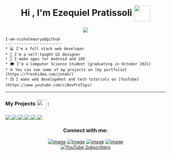 <h1 align="center">Hi , I'm Ezequiel Pratissoli <img src = "https://github.com/7oSkaaa/7oSkaaa/blob/main/Images/about_me.gif?raw=true" width = 50px align="center"></h1>


<!-- Typing SVG by DenverCoder1 - https://github.com/DenverCoder1/readme-typing-svg -->
<p align="center">
  <a href="https://github.com/DenverCoder1/readme-typing-svg">
    <img src="https://readme-typing-svg.herokuapp.com?lines=Java%20Fullstack%20Web%20Developer;Youtube:%20Otro%20Mas%20de%20Sistemas&center=true&width=500&height=50">
  </a>
</p>

```
I-am-vishalmaurya@github
-------------------------
* 💻 I'm a full stack web developer
* 🎨 I'm a self-taught UI designer
* 📱 I make apps for Android and iOS
* 🎓 I'm a Computer Science student (graduating in October 2021)
* 🌐 You can see some of my projects on [my portfolio](https://freshidea.com/jonah/)
* 📺 I make web development and tech tutorials on [YouTube](https://www.youtube.com/c/DevProTips)
```
<hr>


### My Projects <img src="https://media.giphy.com/media/ObNTw8Uzwy6KQ/giphy.gif" width="30px" align="center">&nbsp;:
  
<a href="https://github.com/Davekibh/Background-generator">
  <img align="center" src="https://github-readme-stats.vercel.app/api/pin/?username=Davekibh&repo=Background-generator&theme=tokyonight" />
</a>

<a href="https://github.com/Davekibh/robofriends">
 <img align="center" src="https://github-readme-stats.vercel.app/api/pin/?username=Davekibh&repo=robofriends&theme=tokyonight" />
</a>

<a href="https://github.com/Davekibh/Picture-Sharing-app">
  <img align="center" src="https://github-readme-stats.vercel.app/api/pin/?username=Davekibh&repo=Picture-Sharing-app&theme=tokyonight" />
</a>

<a href="https://github.com/Davekibh/Chat-app">
 <img align="center" src="https://github-readme-stats.vercel.app/api/pin/?username=Davekibh&repo=Chat-app&theme=tokyonight" />
</a>

<a href="https://github.com/Davekibh/Quiz-App">
 <img align="center" src="https://github-readme-stats.vercel.app/api/pin/?username=Davekibh&repo=Quiz-App&theme=tokyonight" />
</a>

<a href="https://github.com/Davekibh/Quiz-Admin-App">
 <img align="center" src="https://github-readme-stats.vercel.app/api/pin/?username=Davekibh&repo=Quiz-Admin-App&theme=tokyonight" />
</a>


<h3 align="center">Connect with me:</h3>
<div align="center">

[![image](https://img.shields.io/badge/Gmail-D14836?style=for-the-badge&logo=gmail&logoColor=white)](mailto:produtor.galgodevv@gmail.com)
[![image](https://img.shields.io/badge/LinkedIn-0077B5?style=for-the-badge&logo=linkedin&logoColor=white)](https://www.linkedin.com/in/ezequiel-pratissoli-22941b236/)
[![image](https://img.shields.io/badge/Instagram-E4405F?style=for-the-badge&logo=instagram&logoColor=white)](https://www.instagram.com/otromasdesistemas/)
[![image](https://img.shields.io/badge/Twitter-1DA1F2?style=for-the-badge&logo=twitter&logoColor=white)](https://x.com/otrodesistemas)
<br>
[![YouTube Subscribers](https://img.shields.io/youtube/channel/subscribers/UCS1vIKbN3MK00qGfr9Y9z_A?style=for-the-badge&logo=youtube&logoColor=white)](https://www.youtube.com/@otromasdesistemas)


  
</div>
